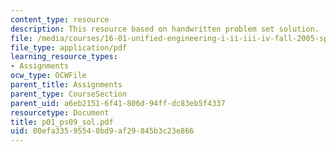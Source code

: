 ```yaml
---
content_type: resource
description: This resource based on handwritten problem set solution.
file: /media/courses/16-01-unified-engineering-i-ii-iii-iv-fall-2005-spring-2006/00efa33595548bd9af29845b3c23e866_p01_ps09_sol.pdf
file_type: application/pdf
learning_resource_types:
- Assignments
ocw_type: OCWFile
parent_title: Assignments
parent_type: CourseSection
parent_uid: a6eb2151-6f41-806d-94ff-dc83eb5f4337
resourcetype: Document
title: p01_ps09_sol.pdf
uid: 00efa335-9554-8bd9-af29-845b3c23e866
---
```

